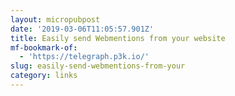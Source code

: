 ```yaml
---
layout: micropubpost
date: '2019-03-06T11:05:57.901Z'
title: Easily send Webmentions from your website
mf-bookmark-of:
  - 'https://telegraph.p3k.io/'
slug: easily-send-webmentions-from-your
category: links
---
```

